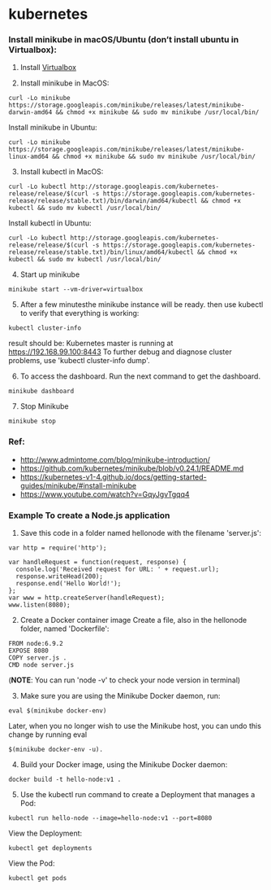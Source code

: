 # kubernetes

### Install minikube in macOS/Ubuntu (don’t install ubuntu in Virtualbox):
1. Install [Virtualbox](https://www.virtualbox.org/)

2. Install minikube in MacOS:
```shell
curl -Lo minikube https://storage.googleapis.com/minikube/releases/latest/minikube-darwin-amd64 && chmod +x minikube && sudo mv minikube /usr/local/bin/
```

Install minikube in Ubuntu:
```shell
curl -Lo minikube https://storage.googleapis.com/minikube/releases/latest/minikube-linux-amd64 && chmod +x minikube && sudo mv minikube /usr/local/bin/
```

3. Install kubectl in MacOS:
```shell
curl -Lo kubectl http://storage.googleapis.com/kubernetes-release/release/$(curl -s https://storage.googleapis.com/kubernetes-release/release/stable.txt)/bin/darwin/amd64/kubectl && chmod +x kubectl && sudo mv kubectl /usr/local/bin/
```

Install kubectl in Ubuntu:
```shell
curl -Lo kubectl http://storage.googleapis.com/kubernetes-release/release/$(curl -s https://storage.googleapis.com/kubernetes-release/release/stable.txt)/bin/linux/amd64/kubectl && chmod +x kubectl && sudo mv kubectl /usr/local/bin/
```

4. Start up minikube
```shell
minikube start --vm-driver=virtualbox
```

5. After a few minutesthe minikube instance will be ready. then use kubectl to verify that everything is working:
```shell
kubectl cluster-info
```
result should be:
Kubernetes master is running at https://192.168.99.100:8443
To further debug and diagnose cluster problems, use 'kubectl cluster-info dump'.

6. To access the dashboard. Run the next command to get the dashboard.
```shell
minikube dashboard
```

7. Stop Minikube
```shell
minikube stop
```

### Ref:
* http://www.admintome.com/blog/minikube-introduction/
* https://github.com/kubernetes/minikube/blob/v0.24.1/README.md
* https://kubernetes-v1-4.github.io/docs/getting-started-guides/minikube/#install-minikube
* https://www.youtube.com/watch?v=GqyJgvTgqq4

### Example To create a Node.js application

1. Save this code in a folder named hellonode with the filename 'server.js':
```shell
var http = require('http');

var handleRequest = function(request, response) {
  console.log('Received request for URL: ' + request.url);
  response.writeHead(200);
  response.end('Hello World!');
};
var www = http.createServer(handleRequest);
www.listen(8080);
```

2. Create a Docker container image
Create a file, also in the hellonode folder, named 'Dockerfile':
```shell
FROM node:6.9.2
EXPOSE 8080
COPY server.js .
CMD node server.js
```
  (**NOTE**: You can run 'node -v' to check your node version in terminal)

3. Make sure you are using the Minikube Docker daemon, run:
```shell
eval $(minikube docker-env)
```

Later, when you no longer wish to use the Minikube host, you can undo this change by running eval
```shell
$(minikube docker-env -u).
```

4. Build your Docker image, using the Minikube Docker daemon:
```shell
docker build -t hello-node:v1 .
```
5. Use the kubectl run command to create a Deployment that manages a Pod:
```shell
kubectl run hello-node --image=hello-node:v1 --port=8080
```

View the Deployment:
```shell
kubectl get deployments
```

View the Pod:
```shell
kubectl get pods
```
